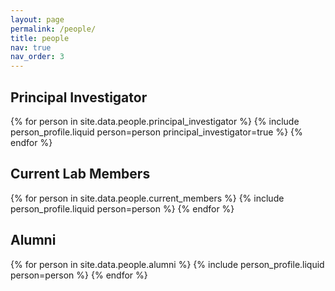 ```yaml
---
layout: page
permalink: /people/
title: people
nav: true
nav_order: 3
---
```


## Principal Investigator

{% for person in site.data.people.principal_investigator %}
{% include person_profile.liquid person=person principal_investigator=true %}
{% endfor %}

## Current Lab Members

{% for person in site.data.people.current_members %}
{% include person_profile.liquid person=person %}
{% endfor %}

## Alumni

{% for person in site.data.people.alumni %}
{% include person_profile.liquid person=person %}
{% endfor %}
